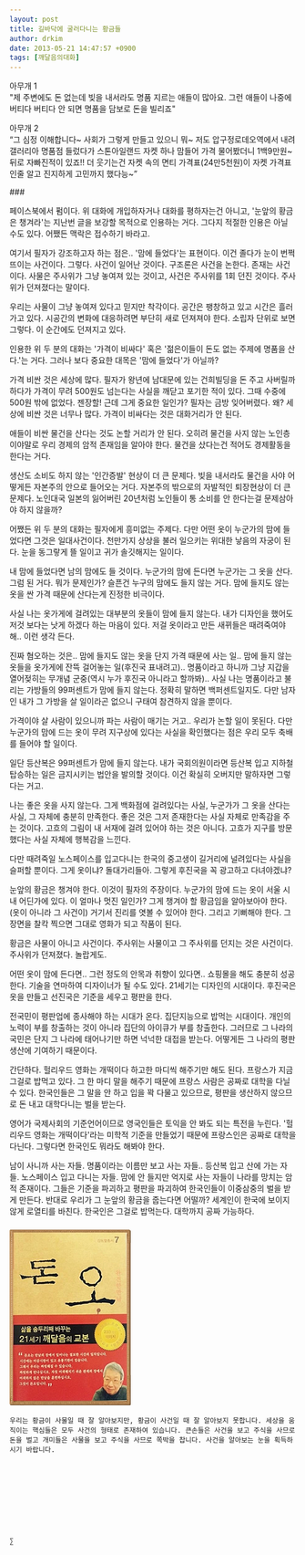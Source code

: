 ```yaml
---
layout: post
title: 길바닥에 굴러다니는 황금들
author: drkim
date: 2013-05-21 14:47:57 +0900
tags: [깨달음의대화]
---
```





아무개 1  
"제 주변에도 돈 없는데 빚을 내서라도 명품 지르는 애들이 많아요. 그런 애들이 나중에 버티다 버티다 안 되면 명품을 담보로 돈을 빌리죠" 


  


아무개 2     
“그 심정 이해합니다~ 사회가 그렇게 만들고 있으니 뭐~ 저도 압구정로데오역에서 내려 갤러리아 명품점 들렀다가 스톤아일랜드 자켓 하나 맘들어 가격 물어봤더니 1백9만원~ 뒤로 자빠진적이 있죠!! 더 웃기는건 자켓 속의 면티 가격표(24만5천원)이 자켓 가격표인줄 알고 진지하게 고민까지 했다능~” 


  


\### 


  


페이스북에서 펌이다. 위 대화에 개입하자거나 대화를 평하자는건 아니고, '눈앞의 황금은 챙겨라'는 지난번 글을 보강할 목적으로 인용하는 거다. 그다지 적절한 인용은 아닐 수도 있다. 어쨌든 맥락은 접수하기 바라고.


  


여기서 필자가 강조하고자 하는 점은.. '맘에 들었다'는 표현이다. 이건 졸다가 눈이 번쩍 뜨이는 사건이다. 그렇다. 사건이 일어난 것이다. 구조론은 사건을 논한다. 존재는 사건이다. 사물은 주사위가 그냥 놓여져 있는 것이고, 사건은 주사위를 1회 던진 것이다. 주사위가 던져졌다는 말이다. 


  


우리는 사물이 그냥 놓여져 있다고 믿지만 착각이다. 공간은 팽창하고 있고 시간은 흘러가고 있다. 시공간의 변화에 대응하려면 부단히 새로 던져져야 한다. 소립자 단위로 보면 그렇다. 이 순간에도 던져지고 있다.


  


인용한 위 두 분의 대화는 '가격이 비싸다' 혹은 '젊은이들이 돈도 없는 주제에 명품을 산다.'는 거다. 그러나 보다 중요한 대목은 '맘에 들었다'가 아닐까? 


  


가격 비싼 것은 세상에 많다. 필자가 왕년에 남대문에 있는 건희빌딩을 돈 주고 사버릴까 하다가 가격이 무려 500원도 넘는다는 사실을 깨닫고 포기한 적이 있다. 그때 수중에 500원 밖에 없었다. 젠장할! 근데 그게 중요한 일인가? 필자는 금방 잊어버렸다. 왜? 세상에 비싼 것은 너무나 많다. 가격이 비싸다는 것은 대화거리가 안 된다. 


  


애들이 비싼 물건을 산다는 것도 논할 거리가 안 된다. 오히려 물건을 사지 않는 노인층이야말로 우리 경제의 암적 존재임을 알아야 한다. 물건을 샀다는건 적어도 경제활동을 한다는 거다. 


  


생산도 소비도 하지 않는 '인간증발' 현상이 더 큰 문제다. 빚을 내서라도 물건을 사야 어떻게든 자본주의 안으로 들어오는 거다. 자본주의 밖으로의 자발적인 퇴장현상이 더 큰 문제다. 노인대국 일본의 잃어버린 20년처럼 노인들이 통 소비를 안 한다는걸 문제삼아야 하지 않을까? 


  


어쨌든 위 두 분의 대화는 필자에게 흥미없는 주제다. 다만 어떤 옷이 누군가의 맘에 들었다면 그것은 일대사건이다. 천만가지 상상을 불러 일으키는 위대한 낳음의 자궁이 된다. 눈을 동그랗게 뜰 일이고 귀가 솔깃해지는 일이다. 


  


내 맘에 들었다면 남의 맘에도 들 것이다. 누군가의 맘에 든다면 누군가는 그 옷을 산다. 그럼 된 거다. 뭐가 문제인가? 슬픈건 누구의 맘에도 들지 않는 거다. 맘에 들지도 않는 옷을 싼 가격 때문에 산다는게 진정한 비극이다. 


  


사실 나는 옷가게에 걸려있는 대부분의 옷들이 맘에 들지 않는다. 내가 디자인을 했어도 저것 보다는 낫게 하겠다 하는 마음이 있다. 저걸 옷이라고 만든 새뀌들은 때려죽여야 해.. 이런 생각 든다. 


  


진짜 혐오하는 것은.. 맘에 들지도 않는 옷을 단지 가격 때문에 사는 일.. 맘에 들지 않는 옷들을 옷가게에 잔뜩 걸어놓는 일(후진국 표내려고).. 명품이라고 하니까 그냥 지갑을 열어젖히는 무개념 군중(역시 누가 후진국 아니라고 할까봐).. 사실 나는 명품이라고 불리는 가방들의 99퍼센트가 맘에 들지 않는다. 정확히 말하면 백퍼센트일지도. 다만 남자인 내가 그 가방을 살 일이라곤 없으니 구태여 참견하지 않을 뿐이다. 


  


가격이야 살 사람이 있으니까 파는 사람이 매기는 거고.. 우리가 논할 일이 못된다. 다만 누군가의 맘에 드는 옷이 무려 지구상에 있다는 사실을 확인했다는 점은 우리 모두 축배를 들어야 할 일이다. 


  


일단 등산복은 99퍼센트가 맘에 들지 않는다. 내가 국회의원이라면 등산복 입고 지하철 탑승하는 일은 금지시키는 법안을 발의할 것이다. 이건 확실히 오버지만 말하자면 그렇다는 거고. 


  


나는 좋은 옷을 사지 않는다. 그게 백화점에 걸려있다는 사실, 누군가가 그 옷을 산다는 사실, 그 자체에 충분히 만족한다. 좋은 것은 그저 존재한다는 사실 자체로 만족감을 주는 것이다. 고흐의 그림이 내 서재에 걸려 있어야 하는 것은 아니다. 고흐가 지구를 방문했다는 사실 자체에 행복감을 느낀다. 


  


다만 때려죽일 노스페이스를 입고다니는 한국의 중고생이 길거리에 널려있다는 사실을 슬퍼할 뿐이다. 그게 옷이냐? 돌대가리들아. 그렇게 후진국을 꼭 광고하고 다녀야겠냐? 


  


눈앞의 황금은 챙겨야 한다. 이것이 필자의 주장이다. 누군가의 맘에 드는 옷이 서울 시내 어딘가에 있다. 이 얼마나 멋진 일인가? 그게 챙겨야 할 황금임을 알아보아야 한다. (옷이 아니라 그 사건이) 거기서 진리를 엿볼 수 있어야 한다. 그리고 기뻐해야 한다. 그 장면을 찰칵 찍으면 그대로 영화가 되고 작품이 된다. 


  


황금은 사물이 아니고 사건이다. 주사위는 사물이고 그 주사위를 던지는 것은 사건이다. 주사위가 던져졌다. 놀랍게도. 


  


어떤 옷이 맘에 든다면.. 그런 정도의 안목과 취향이 있다면.. 쇼핑몰을 해도 충분히 성공한다. 기술을 연마하여 디자이너가 될 수도 있다. 21세기는 디자인의 시대이다. 후진국은 옷을 만들고 선진국은 기준을 세우고 평판을 한다. 



전국민이 평판업에 종사해야 하는 시대가 온다. 집단지능으로 밥먹는 시대이다. 개인의 노력이 부를 창출하는 것이 아니라 집단의 아이큐가 부를 창출한다. 그러므로 그 나라의 국민은 단지 그 나라에 태어나기만 하면 넉넉한 대접을 받는다. 어떻게든 그 나라의 평판생산에 기여하기 때문이다. 



간단하다. 헐리우드 영화는 개떡이다 하고한 마디씩 해주기만 해도 된다. 프랑스가 지금 그걸로 밥먹고 있다. 그 한 마디 말을 해주기 때문에 프랑스 사람은 공짜로 대학을 다닐 수 있다. 한국인들은 그 말을 안 하고 입을 꽉 다물고 있으므로, 평판을 생산하지 않으므로 돈 내고 대학다니는 벌을 받는다. 



영어가 국제사회의 기준언어이므로 영국인들은 토익을 안 봐도 되는 특전을 누린다. '헐리우드 영화는 개떡이다'라는 미학적 기준을 만들었기 때문에 프랑스인은 공짜로 대학을 다닌다. 그렇다면 한국인도 뭐라도 해봐야 한다.


  


남이 사니까 사는 자들. 명품이라는 이름만 보고 사는 자들.. 등산복 입고 산에 가는 자들. 노스페이스 입고 다니는 자들. 맘에 안 들지만 억지로 사는 자들이 나라를 망치는 암적 존재이다. 그들은 기준을 파괴하고 평판을 파괴하여 한국인들이 이중삼중의 벌을 받게 만든다. 반대로 우리가 그 눈앞의 황금을 줍는다면 어떨까? 세계인이 한국에 보이지 않게 로열티를 바친다. 한국인은 그걸로 밥먹는다. 대학까지 공짜 가능하다. 


  




 ###


  





  ![](/files/attach/images/198/727/315/55.JPG) 
  
  
  
  
  
    우리는 황금이 사물일 때 잘 알아보지만, 황금이 사건일 때 잘 알아보지 못합니다. 세상을 움직이는 핵심들은 모두 사건의 형태로 존재하여 있습니다. 큰손들은 사건을 보고 주식을 사므로 돈을 벌고 개미들은 사물을 보고 주식을 사므로 쪽박을 찹니다. 사건을 알아보는 눈을 획득하시기 바랍니다.
  
  
  
  
  
  
  
  
  
    ∑ 
  
  
  
  
  
  
  
  
  
  
  
  
  
  
  
  
  
  
  
  
  
  
  
  
  
  
  
